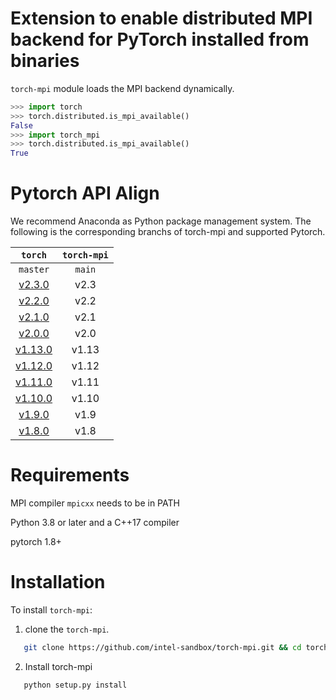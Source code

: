 Extension to enable distributed MPI backend for PyTorch installed from binaries
===============================================================================

`torch-mpi` module loads the MPI backend dynamically.

```python
>>> import torch
>>> torch.distributed.is_mpi_available()
False
>>> import torch_mpi
>>> torch.distributed.is_mpi_available()
True
```

# Pytorch API Align
We recommend Anaconda as Python package management system. The following is the corresponding branchs of torch-mpi and supported Pytorch.

   | ``torch`` | ``torch-mpi`` |  
   | :-----:| :---: |  
   |  ``master`` |  ``main``  |
   | [v2.3.0](https://github.com/pytorch/pytorch/tree/v2.3.0) |  v2.3  |
   | [v2.2.0](https://github.com/pytorch/pytorch/tree/v2.2.0) |  v2.2  |
   | [v2.1.0](https://github.com/pytorch/pytorch/tree/v2.1.0) |  v2.1  |
   | [v2.0.0](https://github.com/pytorch/pytorch/tree/v2.0.0) |  v2.0  |
   | [v1.13.0](https://github.com/pytorch/pytorch/tree/v1.13.0) |  v1.13  |
   | [v1.12.0](https://github.com/pytorch/pytorch/tree/v1.12.0) |  v1.12  |
   | [v1.11.0](https://github.com/pytorch/pytorch/tree/v1.11.0) |  v1.11  |
   | [v1.10.0](https://github.com/pytorch/pytorch/tree/v1.10.0) |  v1.10  |
   | [v1.9.0](https://github.com/pytorch/pytorch/tree/v1.9.0) |  v1.9  |
   | [v1.8.0](https://github.com/pytorch/pytorch/tree/v1.8.0) |  v1.8  |

# Requirements

MPI compiler `mpicxx` needs to be in PATH

Python 3.8 or later and a C++17 compiler

pytorch 1.8+

# Installation

To install `torch-mpi`:

1. clone the `torch-mpi`.

```bash
   git clone https://github.com/intel-sandbox/torch-mpi.git && cd torch-mpi 
```
2. Install torch-mpi

```bash
   python setup.py install
```

